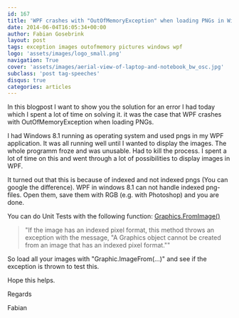 ```yaml
---
id: 167
title: 'WPF crashes with "OutOfMemoryException" when loading PNGs in Windows 8.1'
date: 2014-06-04T16:05:34+00:00
author: Fabian Gosebrink
layout: post
tags: exception images outofmemory pictures windows wpf 
logo: 'assets/images/logo_small.png'
navigation: True
cover: 'assets/images/aerial-view-of-laptop-and-notebook_bw_osc.jpg'
subclass: 'post tag-speeches'
disqus: true
categories: articles
---
```


In this blogpost I want to show you the solution for an error I had today which I spent a lot of time on solving it. it was the case that WPF crashes with OutOfMemoryException when loading PNGs.

I had Windows 8.1 running as operating system and used pngs in my WPF application. It was all running well until I wanted to display the images. The whole programm froze and was unusable. Had to kill the process. I spent a lot of time on this and went through a lot of possibilities to display images in WPF.

It turned out that this is because of indexed and not indexed pngs (You can google the difference). WPF in windows 8.1 can not handle indexed png-files. Open them, save them with RGB (e.g. with Photoshop) and you are done.

You can do Unit Tests with the following function: <a href="http://msdn.microsoft.com/en-us/library/system.drawing.graphics.fromimage.aspx">Graphics.FromImage()</a>

>"If the image has an indexed pixel format, this method throws an exception with the message, "A Graphics object cannot be created from an image that has an indexed pixel format.""

So load all your images with "Graphic.ImageFrom(...)" and see if the exception is thrown to test this.

Hope this helps.

Regards

Fabian
